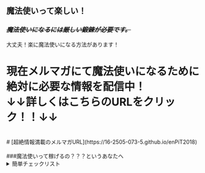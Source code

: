 ## 魔法使いって楽しい！<br>
### ~~*魔法使いになるには厳しい鍛錬が必要です。*~~<br>
大丈夫！楽に魔法使いになる方法があります！
<br>
# **現在メルマガにて魔法使いになるために絶対に必要な情報を配信中！<br>↓↓詳しくはこちらのURLをクリック！！↓↓**
<br>
# [超絶情報満載のメルマガURL](https://16-2505-073-5.github.io/enPiT2018)
<br>
<br>
###魔法使いって稼げるの？？？というあなたへ<br>
<details>
  <summary>簡単チェックリスト</summary>
  1.-[ ]みかん
  2.-[ ]りんご
  3.-[ ]もも
<br>
#### fake newsです
